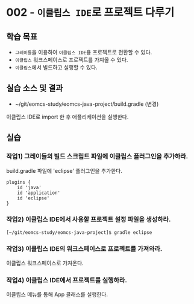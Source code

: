 # 002 - `이클립스 IDE`로 프로젝트 다루기

## 학습 목표

- `그레이들`을 이용하여 `이클립스 IDE`용 프로젝트로 전환할 수 있다.
- `이클립스` 워크스페이스로 프로젝트를 가져올 수 있다.
- `이클립스`에서 빌드하고 실행할 수 있다.

## 실습 소스 및 결과

- ~/git/eomcs-study/eomcs-java-project/build.gradle (변경)

이클립스 IDE로 import 한 후 애플리케이션을 실행한다.

## 실습

### 작업1) 그레이들의 빌드 스크립트 파일에 이클립스 플러그인을 추가하라.

build.gradle 파일에 'eclipse' 플러그인을 추가한다.

```
plugins {
    id 'java'
    id 'application'
    id 'eclipse'
}
```

### 작업2) 이클립스 IDE에서 사용할 프로젝트 설정 파일을 생성하라.

```
[~/git/eomcs-study/eomcs-java-project]$ gradle eclipse
```

### 작업3) 이클립스 IDE의 워크스페이스로 프로젝트를 가져와라.

이클립스 워크스페이스로 가져온다.

### 작업4) 이클립스 IDE에서 프로젝트를 실행하라.

이클립스 메뉴를 통해 App 클래스를 실행한다.
